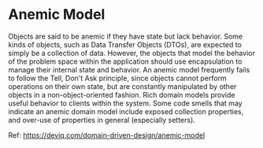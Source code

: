 # Anemic Model

Objects are said to be anemic if they have state but lack behavior. Some kinds of objects, such as Data Transfer Objects (DTOs), are expected to simply be a collection of data. However, the objects that model the behavior of the problem space within the application should use encapsulation to manage their internal state and behavior. An anemic model frequently fails to follow the Tell, Don't Ask principle, since objects cannot perform operations on their own state, but are constantly manipulated by other objects in a non-object-oriented fashion. Rich domain models provide useful behavior to clients within the system. Some code smells that may indicate an anemic domain model include exposed collection properties, and over-use of properties in general (especially setters).

Ref: https://deviq.com/domain-driven-design/anemic-model
